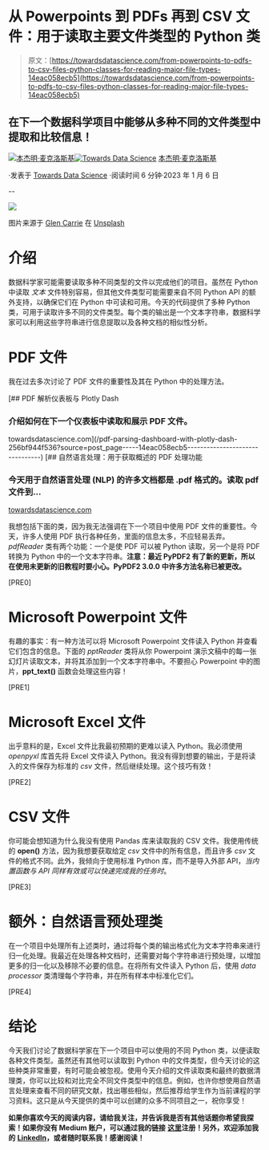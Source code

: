 # 从 Powerpoints 到 PDFs 再到 CSV 文件：用于读取主要文件类型的 Python 类

> 原文：[https://towardsdatascience.com/from-powerpoints-to-pdfs-to-csv-files-python-classes-for-reading-major-file-types-14eac058ecb5](https://towardsdatascience.com/from-powerpoints-to-pdfs-to-csv-files-python-classes-for-reading-major-file-types-14eac058ecb5)

## 在下一个数据科学项目中能够从多种不同的文件类型中提取和比较信息！

[](https://ben-mccloskey20.medium.com/?source=post_page-----14eac058ecb5--------------------------------)[![本杰明·麦克洛斯基](../Images/7118f5933f2affe2a7a4d3375452fa4c.png)](https://ben-mccloskey20.medium.com/?source=post_page-----14eac058ecb5--------------------------------)[](https://towardsdatascience.com/?source=post_page-----14eac058ecb5--------------------------------)[![Towards Data Science](../Images/a6ff2676ffcc0c7aad8aaf1d79379785.png)](https://towardsdatascience.com/?source=post_page-----14eac058ecb5--------------------------------) [本杰明·麦克洛斯基](https://ben-mccloskey20.medium.com/?source=post_page-----14eac058ecb5--------------------------------)

·发表于 [Towards Data Science](https://towardsdatascience.com/?source=post_page-----14eac058ecb5--------------------------------) ·阅读时间 6 分钟·2023 年 1 月 6 日

--

![](../Images/ae884e2e91a90681e265bf02b77cd8e0.png)

图片来源于 [Glen Carrie](https://unsplash.com/@glencarrie?utm_source=medium&utm_medium=referral) 在 [Unsplash](https://unsplash.com/?utm_source=medium&utm_medium=referral)

# 介绍

数据科学家可能需要读取多种不同类型的文件以完成他们的项目。虽然在 Python 中读取 *文本* 文件特别容易，但其他文件类型可能需要来自不同 Python API 的额外支持，以确保它们在 Python 中可读和可用。今天的代码提供了多种 Python 类，可用于读取许多不同的文件类型。每个类的输出是一个文本字符串，数据科学家可以利用这些字符串进行信息提取以及各种文档的相似性分析。

# PDF 文件

我在过去多次讨论了 PDF 文件的重要性及其在 Python 中的处理方法。

[](/pdf-parsing-dashboard-with-plotly-dash-256bf944f536?source=post_page-----14eac058ecb5--------------------------------) [## PDF 解析仪表板与 Plotly Dash

### 介绍如何在下一个仪表板中读取和展示 PDF 文件。

towardsdatascience.com](/pdf-parsing-dashboard-with-plotly-dash-256bf944f536?source=post_page-----14eac058ecb5--------------------------------) [](/natural-language-processing-pdf-processing-function-for-obtaining-a-general-overview-6fa63e81fbf1?source=post_page-----14eac058ecb5--------------------------------) [## 自然语言处理：用于获取概述的 PDF 处理功能

### 今天用于自然语言处理 (NLP) 的许多文档都是 .pdf 格式的。读取 pdf 文件到…

[towardsdatascience.com](/natural-language-processing-pdf-processing-function-for-obtaining-a-general-overview-6fa63e81fbf1?source=post_page-----14eac058ecb5--------------------------------)

我想包括下面的类，因为我无法强调在下一个项目中使用 PDF 文件的重要性。今天，许多人使用 PDF 执行各种任务，里面的信息太多，不应轻易丢弃。*pdfReader* 类有两个功能：一个是使 PDF 可以被 Python 读取，另一个是将 PDF 转换为 Python 中的一个文本字符串。**注意：最近 PyPDF2 有了新的更新，所以在使用未更新的旧教程时要小心。PyPDF2 3.0.0 中许多方法名称已被更改。**

[PRE0]

# Microsoft Powerpoint 文件

有趣的事实：有一种方法可以将 Microsoft Powerpoint 文件读入 Python 并查看它们包含的信息。下面的 *pptReader* 类将从你 Powerpoint 演示文稿中的每一张幻灯片读取文本，并将其添加到一个文本字符串中。不要担心 Powerpoint 中的图片，**ppt_text()** 函数会处理这些内容！

[PRE1]

# Microsoft Excel 文件

出乎意料的是，Excel 文件比我最初预期的更难以读入 Python。我必须使用 *openpyxl* 库首先将 Excel 文件读入 Python。我没有得到想要的输出，于是将读入的文件保存为标准的 *csv* 文件，然后继续处理。这个技巧有效！

[PRE2]

# CSV 文件

你可能会想知道为什么我没有使用 Pandas 库来读取我的 CSV 文件。我使用传统的 **open()** 方法，因为我想要获取给定 *csv* 文件中的所有信息，而且许多 *csv* 文件的格式不同。此外，我倾向于使用标准 Python 库，而不是导入外部 API，*当内置函数与 API 同样有效或可以快速完成我的任务时*。

[PRE3]

# 额外：自然语言预处理类

在一个项目中处理所有上述类时，通过将每个类的输出格式化为文本字符串来进行归一化处理。我最近在处理各种文档时，还需要对每个字符串进行预处理，以增加更多的归一化以及移除不必要的信息。在将所有文件读入 Python 后，使用 *data processor* 类清理每个字符串，并在所有样本中标准化它们。

[PRE4]

# 结论

今天我们讨论了数据科学家在下一个项目中可以使用的不同 Python 类，以便读取各种文件类型。虽然还有其他可以读取到 Python 中的文件类型，但今天讨论的这些种类非常重要，有时可能会被忽视。使用今天介绍的文件读取类和最终的数据清理类，你可以比较和对比完全不同文件类型中的信息。例如，也许你想使用自然语言处理来查看不同的研究文献，找出哪些相似，然后推荐给学生作为当前课程的学习资料。这只是从今天提供的类中可以创建的众多不同项目之一，祝你享受！

**如果你喜欢今天的阅读内容，请给我关注，并告诉我是否有其他话题你希望我探索！如果你没有 Medium 账户，可以通过我的链接** [**这里**](https://ben-mccloskey20.medium.com/membership)**注册！另外，欢迎添加我的** [**LinkedIn**](https://www.linkedin.com/in/benjamin-mccloskey-169975a8/)**，或者随时联系我！感谢阅读！**
